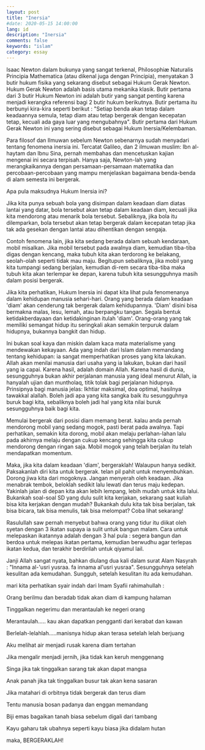 ```yaml
---
layout: post
title: "Inersia"
#date: 2020-05-15 14:00:00
lang: id
description: "Inersia"
comments: false
keywords: "islam"
category: essay
---
```


Isaac Newton dalam bukunya yang sangat terkenal, Philosophiæ Naturalis Principia Mathematica (atau dikenal juga dengan Principia), menyatakan 3 butir hukum fisika yang sekarang disebut sebagai Hukum Gerak Newton. Hukum Gerak Newton adalah basis utama mekanika klasik. Butir pertama dari 3 butir Hukum Newton ini adalah butir yang sangat penting karena menjadi kerangka referensi bagi 2 butir hukum berikutnya. Butir pertama itu berbunyi kira-kira seperti berikut : "Setiap benda akan tetap dalam keadaannya semula, tetap diam atau tetap bergerak dengan kecepatan tetap, kecuali ada gaya luar yang mengubahnya". Butir pertama dari Hukum Gerak Newton ini yang sering disebut sebagai Hukum Inersia/Kelembaman.

Para filosof dan Ilmuwan sebelum Newton sebenarnya sudah menyadari tentang fenomena inersia ini. Tercatat Galileo, dan 2 ilmuwan muslim: Ibn al-haytam dan Ibnu Sina, pernah membahas dan mencetuskan kajian mengenai ini secara terpisah. Hanya saja, Newton-lah yang merangkaikannya dengan persamaan-persamaan matematika dan percobaan-percobaan yang mampu menjelaskan bagaimana benda-benda di alam semesta ini bergerak.

Apa pula maksudnya Hukum Inersia ini?

Jika kita punya sebuah bola yang disimpan dalam keadaan diam diatas lantai yang datar, bola tersebut akan tetap dalam keadaan diam, kecuali jika kita mendorong atau menarik bola tersebut. Sebaliknya, jika bola itu dilemparkan, bola tersebut akan tetap bergerak dalam kecepatan tetap jika tak ada gesekan dengan lantai atau dihentikan dengan sengaja.

Contoh fenomena lain, jika kita sedang berada dalam sebuah kendaraan, mobil misalkan. Jika mobil tersebut pada awalnya diam, kemudian tiba-tiba digas dengan kencang, maka tubuh kita akan terdorong ke belakang, seolah-olah seperti tidak mau maju. Begitupun sebaliknya, jika mobil yang kita tumpangi sedang berjalan, kemudian di-rem secara tiba-tiba maka tubuh kita akan terlempar ke depan, karena tubuh kita sesungguhnya masih dalam posisi bergerak.

Jika kita perhatikan, Hukum Inersia ini dapat kita lihat pula fenomenanya dalam kehidupan manusia sehari-hari. Orang yang berada dalam keadaan 'diam' akan cenderung tak bergerak dalam kehidupannya. 'Diam' disini bisa bermakna malas, lesu, lemah, atau berpangku tangan. Segala bentuk ketidakberdayaan dan ketidakinginan itulah 'diam'. Orang-orang yang tak memiliki semangat hidup itu seringkali akan semakin terpuruk dalam hidupnya, bukannya bangkit dan hidup.

Ini bukan soal kaya dan miskin dalam kaca mata materialisme yang mendewakan kekayaan. Ada yang indah dari Islam dalam memandang tentang kehidupan: ia sangat memperhatikan proses yang kita lakukan. Allah akan menilai manusia dari usaha yang ia lakukan, bukan dari hasil yang ia capai. Karena hasil, adalah domain Allah. Karena hasil di dunia, sesungguhnya bukan akhir perjalanan manusia yang ideal menurut Allah, ia hanyalah ujian dan muntholaq, titik tolak bagi perjalanan hidupnya. Prinsipnya bagi manusia jelas: Ikhtiar maksimal, doa optimal, hasilnya tawakkal alallah. Boleh jadi apa yang kita sangka baik itu sesungguhnya buruk bagi kita, sebaliknya boleh jadi hal yang kita nilai buruk sesungguhnya baik bagi kita.

Memulai bergerak dari posisi diam memang berat. kalau anda pernah mendorong mobil yang sedang mogok, pasti berat pada awalnya. Tapi perhatikan, semakin kita dorong, mobil akan melaju perlahan-lahan lalu pada akhirnya melaju dengan cukup kencang sehingga kita cukup mendorong dengan ringan saja. Mobil mogok yang telah berjalan itu telah mendapatkan momentum.

Maka, jika kita dalam keadaan 'diam', bergeraklah! Walaupun hanya sedikit. Paksakanlah diri kita untuk bergerak. telan pil pahit untuk menyembuhkan. Dorong jiwa kita dari mogoknya. Jangan menyerah oleh keadaan. Jika menabrak tembok, beloklah sedikit lalu lewati dan terus maju kedepan. Yakinlah jalan di depan kita akan lebih lempang, lebih mudah untuk kita lalui. Bukankah soal-soal SD yang dulu sulit kita kerjakan, sekarang saat kuliah bisa kita kerjakan dengan mudah? Bukankah dulu kita tak bisa berjalan, tak bisa bicara, tak bisa menulis, tak bisa melompat? Coba lihat sekarang!

Rasulullah saw pernah menyebut bahwa orang yang tidur itu diikat oleh syetan dengan 3 ikatan supaya ia sulit untuk bangun malam. Cara untuk melepaskan ikatannya adalah dengan 3 hal pula : segera bangun dan berdoa untuk melepas ikatan pertama, kemudian berwudhu agar terlepas ikatan kedua, dan terakhir berdirilah untuk qiyamul lail.

Janji Allah sangat nyata, bahkan diulang dua kali dalam surat Alam Nasyrah : "Innama al-'usri yusraa. fa innama al'usri yusraa". Sesungguhnya setelah kesulitan ada kemudahan. Sungguh, setelah kesulitan itu ada kemudahan.

mari kita perhatikan syair indah dari Imam Syafii rahimahullah :

Orang berilmu dan beradab tidak akan diam di kampung halaman

Tinggalkan negerimu dan merantaulah ke negeri orang

Merantaulah..... kau akan dapatkan pengganti dari kerabat dan kawan

Berlelah-lelahlah.....manisnya hidup akan terasa setelah lelah berjuang

Aku melihat air menjadi rusak karena diam tertahan

Jika mengalir menjadi jernih, jika tidak kan keruh menggenang

Singa jika tak tinggalkan sarang tak akan dapat mangsa

Anak panah jika tak tinggalkan busur tak akan kena sasaran

Jika matahari di orbitnya tidak bergerak dan terus diam

Tentu manusia bosan padanya dan enggan memandang

Biji emas bagaikan tanah biasa sebelum digali dari tambang

Kayu gaharu tak ubahnya seperti kayu biasa jika didalam hutan

maka, BERGERAKLAH!








